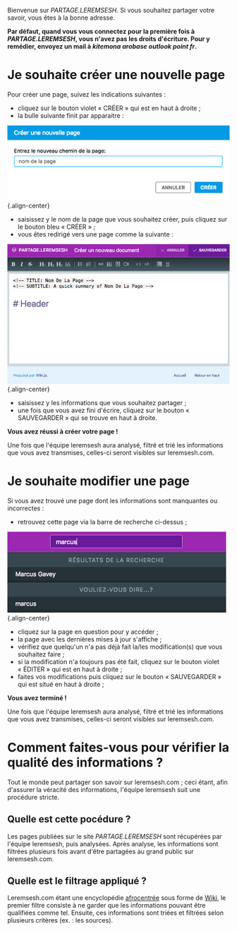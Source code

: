 <!-- TITLE: Page d'acceuil -->
<!-- SUBTITLE: Quelques explications avant de démarrer -->

Bienvenue sur *PARTAGE.LEREMSESH*. Si vous souhaitez partager votre savoir, vous êtes à la bonne adresse.

**Par défaut, quand vous vous connectez pour la première fois à *PARTAGE.LEREMSESH*, vous n'avez pas les droits d'écriture. Pour y remédier, envoyez un mail à *kitemona arobase outlook point fr*.**

# Je souhaite créer une nouvelle page
Pour créer une page, suivez les indications suivantes :

* cliquez sur le bouton violet « CRÉER » qui est en haut à droite ;
* la bulle suivante finit par apparaitre :

![Creer Page](/uploads/interface-web-leremsesh/creer-page.png "Creer Page"){.align-center}

* saisissez y le nom de la page que vous souhaitez créer, puis cliquez sur le bouton bleu « CRÉER » ;
* vous êtes redirigé vers une page comme la suivante :

![Creer Un Nouveau Document](/uploads/interface-web-leremsesh/creer-un-nouveau-document.png "Creer Un Nouveau Document"){.align-center}

* saisissez y les informations que vous souhaitez partager ;
* une fois que vous avez fini d'écrire, cliquez sur le bouton « SAUVEGARDER » qui se trouve en haut à droite.

**Vous avez réussi à créer votre page !**

Une fois que l'équipe leremsesh aura analysé, filtré et trié les informations que vous avez transmises, celles-ci seront visibles sur leremsesh.com.

# Je souhaite modifier une page
Si vous avez trouvé une page dont les informations sont manquantes ou incorrectes :

* retrouvez cette page via la barre de recherche ci-dessus ;

![Recherche D Une Page](/uploads/interface-web-leremsesh/recherche-d-une-page.png "Recherche D Une Page"){.align-center}

* cliquez sur la page en question pour y accéder ;
* la page avec les dernières mises à jour s'affiche ;
* vérifiez que quelqu'un n'a pas déjà fait la/les modification(s) que vous souhaitez faire ;
* si la modification n'a toujours pas été fait, cliquez sur le bouton violet « ÉDITER » qui est en haut à droite ;
* faites vos modifications puis cliquez sur le bouton « SAUVEGARDER » qui est situé en haut à droite ;

**Vous avez terminé !**

Une fois que l'équipe leremsesh aura analysé, filtré et trié les informations que vous avez transmises, celles-ci seront visibles sur leremsesh.com.

# Comment faites-vous pour vérifier la qualité des informations ?
Tout le monde peut partager son savoir sur leremsesh.com ; ceci étant, afin d'assurer la véracité des informations, l'équipe leremsesh suit une procédure stricte.

## Quelle est cette pocédure ?
Les pages publiées sur le site *PARTAGE.LEREMSESH* sont récupérées par l'équipe leremsesh, puis analysées.
Après analyse, les informations sont filtrées plusieurs fois avant d'être partagées au grand public sur leremsesh.com.

## Quelle est le filtrage appliqué ?
Leremsesh.com étant une encyclopédie [afrocentrée](http://leremsesh.com/ideologie/afrocentricite) sous forme de [Wiki](https://fr.wikipedia.org/wiki/Wiki), le premier filtre consiste à ne garder que les informations pouvant être qualifiées comme tel.
Ensuite, ces informations sont triées et filtrées selon plusieurs critères (ex. : les sources).
